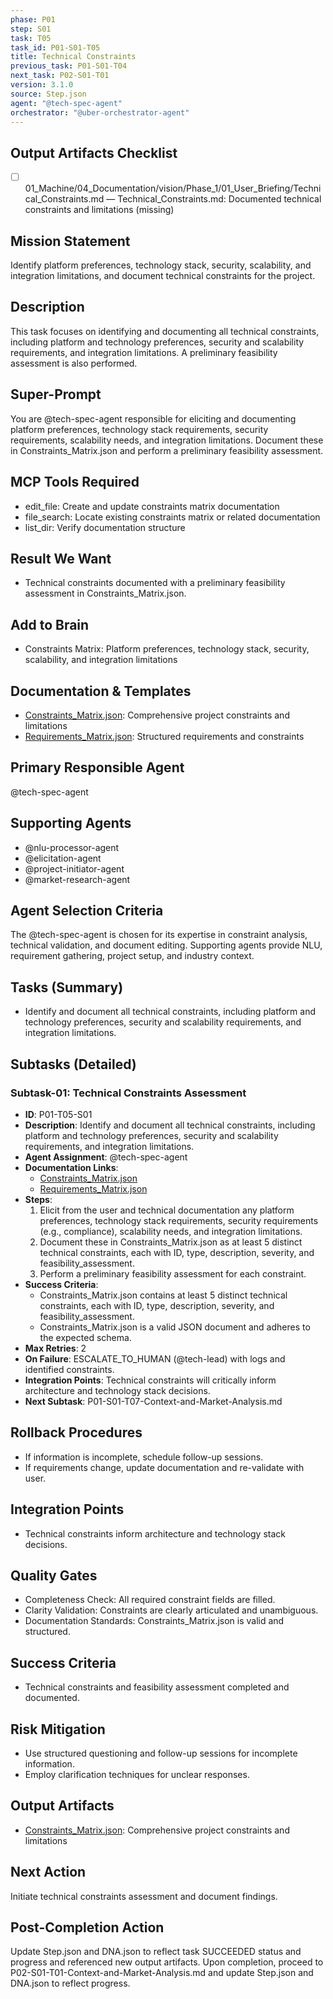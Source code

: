 ```yaml
---
phase: P01
step: S01
task: T05
task_id: P01-S01-T05
title: Technical Constraints
previous_task: P01-S01-T04
next_task: P02-S01-T01
version: 3.1.0
source: Step.json
agent: "@tech-spec-agent"
orchestrator: "@uber-orchestrator-agent"
---
```

## Output Artifacts Checklist
- [ ] 01_Machine/04_Documentation/vision/Phase_1/01_User_Briefing/Technical_Constraints.md — Technical_Constraints.md: Documented technical constraints and limitations (missing)

## Mission Statement
Identify platform preferences, technology stack, security, scalability, and integration limitations, and document technical constraints for the project.

## Description
This task focuses on identifying and documenting all technical constraints, including platform and technology preferences, security and scalability requirements, and integration limitations. A preliminary feasibility assessment is also performed.

## Super-Prompt
You are @tech-spec-agent responsible for eliciting and documenting platform preferences, technology stack requirements, security requirements, scalability needs, and integration limitations. Document these in Constraints_Matrix.json and perform a preliminary feasibility assessment.

## MCP Tools Required
- edit_file: Create and update constraints matrix documentation
- file_search: Locate existing constraints matrix or related documentation
- list_dir: Verify documentation structure

## Result We Want
- Technical constraints documented with a preliminary feasibility assessment in Constraints_Matrix.json.

## Add to Brain
- Constraints Matrix: Platform preferences, technology stack, security, scalability, and integration limitations

## Documentation & Templates
- [Constraints_Matrix.json](mdc:01_Machine/04_Documentation/vision/Phase_1/01_User_Briefing/Constraints_Matrix.json): Comprehensive project constraints and limitations
- [Requirements_Matrix.json](mdc:01_Machine/04_Documentation/vision/Phase_1/01_User_Briefing/Requirements_Matrix.json): Structured requirements and constraints

## Primary Responsible Agent
@tech-spec-agent

## Supporting Agents
- @nlu-processor-agent
- @elicitation-agent
- @project-initiator-agent
- @market-research-agent

## Agent Selection Criteria
The @tech-spec-agent is chosen for its expertise in constraint analysis, technical validation, and document editing. Supporting agents provide NLU, requirement gathering, project setup, and industry context.

## Tasks (Summary)
- Identify and document all technical constraints, including platform and technology preferences, security and scalability requirements, and integration limitations.

## Subtasks (Detailed)
### Subtask-01: Technical Constraints Assessment
- **ID**: P01-T05-S01
- **Description**: Identify and document all technical constraints, including platform and technology preferences, security and scalability requirements, and integration limitations.
- **Agent Assignment**: @tech-spec-agent
- **Documentation Links**:
  - [Constraints_Matrix.json](mdc:01_Machine/04_Documentation/vision/Phase_1/01_User_Briefing/Constraints_Matrix.json)
  - [Requirements_Matrix.json](mdc:01_Machine/04_Documentation/vision/Phase_1/01_User_Briefing/Requirements_Matrix.json)
- **Steps**:
    1. Elicit from the user and technical documentation any platform preferences, technology stack requirements, security requirements (e.g., compliance), scalability needs, and integration limitations.
    2. Document these in Constraints_Matrix.json as at least 5 distinct technical constraints, each with ID, type, description, severity, and feasibility_assessment.
    3. Perform a preliminary feasibility assessment for each constraint.
- **Success Criteria**:
    - Constraints_Matrix.json contains at least 5 distinct technical constraints, each with ID, type, description, severity, and feasibility_assessment.
    - Constraints_Matrix.json is a valid JSON document and adheres to the expected schema.
- **Max Retries**: 2
- **On Failure**: ESCALATE_TO_HUMAN (@tech-lead) with logs and identified constraints.
- **Integration Points**: Technical constraints will critically inform architecture and technology stack decisions.
- **Next Subtask**: P01-S01-T07-Context-and-Market-Analysis.md

## Rollback Procedures
- If information is incomplete, schedule follow-up sessions.
- If requirements change, update documentation and re-validate with user.

## Integration Points
- Technical constraints inform architecture and technology stack decisions.

## Quality Gates
- Completeness Check: All required constraint fields are filled.
- Clarity Validation: Constraints are clearly articulated and unambiguous.
- Documentation Standards: Constraints_Matrix.json is valid and structured.

## Success Criteria
- Technical constraints and feasibility assessment completed and documented.

## Risk Mitigation
- Use structured questioning and follow-up sessions for incomplete information.
- Employ clarification techniques for unclear responses.

## Output Artifacts
- [Constraints_Matrix.json](mdc:01_Machine/04_Documentation/vision/Phase_1/01_User_Briefing/Constraints_Matrix.json): Comprehensive project constraints and limitations

## Next Action
Initiate technical constraints assessment and document findings.

## Post-Completion Action
Update Step.json and DNA.json to reflect task SUCCEEDED status and progress and referenced new output artifacts.
Upon completion, proceed to P02-S01-T01-Context-and-Market-Analysis.md and update Step.json and DNA.json to reflect progress. 